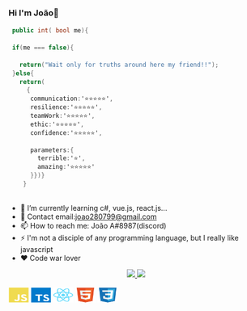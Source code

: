 ### Hi I'm João👋
~~~c#
 public int( bool me){

 if(me === false){
  
   return("Wait only for truths around here my friend!!");
 }else{
   return(
     {
      communication:'⭐⭐⭐⭐⭐',
      resilience:'⭐⭐⭐⭐⭐',
      teamWork:'⭐⭐⭐⭐⭐',
      ethic:'⭐⭐⭐⭐⭐',
      confidence:'⭐⭐⭐⭐⭐',
  
      parameters:{
        terrible:'⭐',
        amazing:'⭐⭐⭐⭐⭐'
      }})}
    }
  
~~~


- 🌱 I’m currently learning c#, vue.js, react.js...
- 💬 Contact email:joao280799@gmail.com
- 📫 How to reach me: João A#8987(discord)
- ⚡ I'm not a disciple of any programming language, but I really like javascript
- ❤️ Code war lover


<div align="center">
  <a href="https://github.com/joao-dev1"> 
  <img height="180em" src="https://github-readme-stats.vercel.app/api?username=joao-dev1&show_icons=true&theme=dark&include_all_commits=true&count_private=true"/>
  <img height="180em" src="https://github-readme-stats.vercel.app/api/top-langs/?username=joao-dev1&layout=compact&langs_count=7&theme=dark"/>
</a>
</div>
  <div style="display: inline_block"><br>
  <img align="center" alt="Joao-Js" height="30" width="40" src="https://raw.githubusercontent.com/devicons/devicon/master/icons/javascript/javascript-plain.svg">
  <img align="center" alt="Joao-Ts" height="30" width="40" src="https://raw.githubusercontent.com/devicons/devicon/master/icons/typescript/typescript-plain.svg">
  <img align="center" alt="Joao-React" height="30" width="40" src="https://raw.githubusercontent.com/devicons/devicon/master/icons/react/react-original.svg">
  <img align="center" alt="Joao-HTML" height="30" width="40" src="https://raw.githubusercontent.com/devicons/devicon/master/icons/html5/html5-original.svg">
  <img align="center" alt="Joao-CSS" height="30" width="40" src="https://raw.githubusercontent.com/devicons/devicon/master/icons/css3/css3-original.svg">
</div>



  
